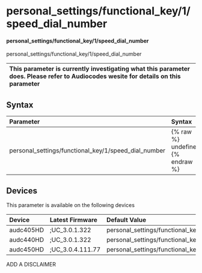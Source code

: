 ﻿---
description: personal_settings/functional_key/1/speed_dial_number
search: false
---

# personal_settings/functional_key/1/speed_dial_number

#### personal_settings/functional_key/1/speed_dial_number

personal_settings/functional_key/1/speed_dial_number


| This parameter is currently investigating what this parameter does. Please refer to Audiocodes wesite for details on this parameter | 
| :--- |

## Syntax
| Parameter | Syntax |
| :--- | :--- |
|personal_settings/functional_key/1/speed_dial_number | {% raw %} undefined {% endraw %}|

## Devices
This parameter is available on the following devices

| Device | Latest Firmware | Default Value |
|:---|:---|:---|
| audc405HD | ;UC_3.0.1.322 | personal_settings/functional_key/1/speed_dial_number= 
| audc440HD | ;UC_3.0.1.322 | personal_settings/functional_key/1/speed_dial_number= 
| audc450HD | ;UC_3.0.4.111.77 | personal_settings/functional_key/1/speed_dial_number= 

ADD A DISCLAIMER

